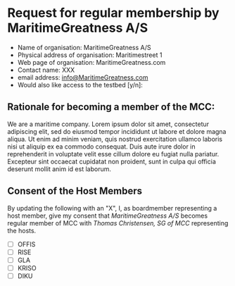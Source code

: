 # Request for regular membership by MaritimeGreatness A/S

* Name of organisation: MaritimeGreatness A/S
* Physical address of organisation: Maritimestreet 1
* Web page of organisation: MaritimeGreatness.com
* Contact name: XXX
* email address: info@MaritimeGreatness.com
* Would also like access to the testbed [y/n]:

## Rationale for becoming a member of the MCC:
We are a maritime company. Lorem ipsum dolor sit amet, consectetur adipiscing elit, sed do eiusmod tempor 
incididunt ut labore et dolore magna aliqua. Ut enim ad minim veniam, quis nostrud exercitation ullamco 
laboris nisi ut aliquip ex ea commodo consequat. Duis aute irure dolor in reprehenderit in voluptate velit
esse cillum dolore eu fugiat nulla pariatur. Excepteur sint occaecat cupidatat non proident, sunt in culpa 
qui officia deserunt mollit anim id est laborum.

## Consent of the Host Members
By updating the following with an "X", I, as boardmember representing a host member, give my consent that 
*MaritimeGreatness A/S* becomes regular member of MCC with *Thomas Christensen, SG of MCC* representing the
hosts.
- [ ] OFFIS
- [ ] RISE
- [ ] GLA
- [ ] KRISO
- [ ] DIKU
